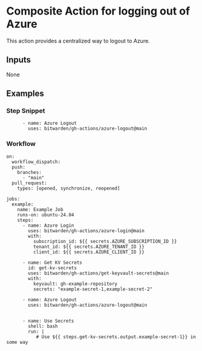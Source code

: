 # Composite Action for logging out of Azure

This action provides a centralized way to logout to Azure.<br/>

## Inputs
None

## Examples

### Step Snippet
```
      - name: Azure Logout
        uses: bitwarden/gh-actions/azure-logout@main
```

### Workflow
```
on:
  workflow_dispatch:
  push:
    branches:
      - "main"
  pull_request:
    types: [opened, synchronize, reopened]

jobs:
  example:
    name: Example Job
    runs-on: ubuntu-24.04
    steps:
      - name: Azure Login
        uses: bitwarden/gh-actions/azure-login@main
        with:
          subscription_id: ${{ secrets.AZURE_SUBSCRIPTION_ID }}
          tenant_id: ${{ secrets.AZURE_TENANT_ID }}
          client_id: ${{ secrets.AZURE_CLIENT_ID }}

      - name: Get KV Secrets
        id: get-kv-secrets
        uses: bitwarden/gh-actions/get-keyvault-secrets@main
        with:
          keyvault: gh-example-repository
          secrets: "example-secret-1,example-secret-2"

      - name: Azure Logout
        uses: bitwarden/gh-actions/azure-logout@main


      - name: Use Secrets
        shell: bash
        run: |
           # Use ${{ steps.get-kv-secrets.output.example-secret-1}} in some way
```
